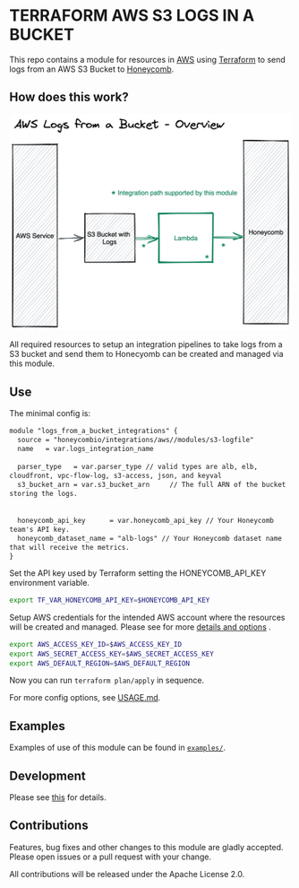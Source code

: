 # TERRAFORM AWS S3 LOGS IN A BUCKET


This repo contains a module for resources in [AWS](https://aws.amazon.com/) using [Terraform](https://www.terraform.io/)
to send logs from an AWS S3 Bucket to [Honeycomb](https://www.honeycomb.io/).

## How does this work?

![AWS Logs from a bucket Integration overview](../../docs/s3-logs-overview.png)

All required resources to setup an integration pipelines to take logs from a S3 bucket and send them to
Honecyomb can be created and managed via this module.


## Use

The minimal config is:

```hcl
module "logs_from_a_bucket_integrations" {
  source = "honeycombio/integrations/aws//modules/s3-logfile"
  name   = var.logs_integration_name

  parser_type   = var.parser_type // valid types are alb, elb, cloudfront, vpc-flow-log, s3-access, json, and keyval
  s3_bucket_arn = var.s3_bucket_arn     // The full ARN of the bucket storing the logs.


  honeycomb_api_key      = var.honeycomb_api_key // Your Honeycomb team's API key.
  honeycomb_dataset_name = "alb-logs" // Your Honeycomb dataset name that will receive the metrics.
}
```

Set the API key used by Terraform setting the HONEYCOMB_API_KEY environment variable.

```bash
export TF_VAR_HONEYCOMB_API_KEY=$HONEYCOMB_API_KEY
```

Setup AWS credentials for the intended AWS account where the resources will be created and managed. Please see for
more [details and options](https://registry.terraform.io/providers/hashicorp/aws/latest/docs#authentication-and-configuration)
.

```bash
export AWS_ACCESS_KEY_ID=$AWS_ACCESS_KEY_ID
export AWS_SECRET_ACCESS_KEY=$AWS_SECRET_ACCESS_KEY
export AWS_DEFAULT_REGION=$AWS_DEFAULT_REGION
```

Now you can run `terraform plan/apply` in sequence.

For more config options, see [USAGE.md](https://github.com/honeycombio/terraform-aws-integrations/blob/main/USAGE.md).

## Examples

Examples of use of this module can be found
in [`examples/`](https://github.com/honeycombio/terraform-aws-integrations/tree/main/examples/s3-logfile).

## Development

Please see [this](https://github.com/honeycombio/terraform-aws-integrations#development) for details.

## Contributions

Features, bug fixes and other changes to this module are gladly accepted. Please open issues or a pull request with your
change.

All contributions will be released under the Apache License 2.0.
